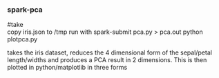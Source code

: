 ### spark-pca

#take  
copy iris.json to /tmp
run with spark-submit pca.py > pca.out
python plotpca.py

takes the iris dataset, reduces the 4 dimensional form of the sepal/petal length/widths and
produces a PCA result in 2 dimensions. This is then plotted in python/matplotlib in three forms
